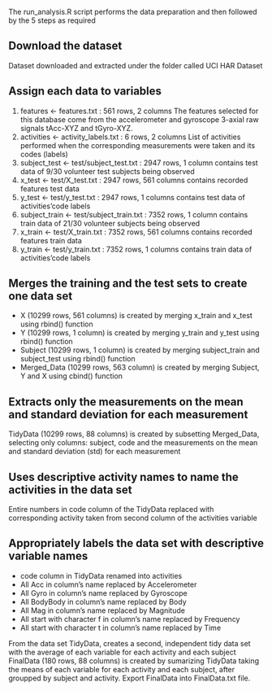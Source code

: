 The run_analysis.R script performs the data preparation and then followed by the 5 steps as required
## Download the dataset
Dataset downloaded and extracted under the folder called UCI HAR Dataset

## Assign each data to variables
1. features <- features.txt : 561 rows, 2 columns 
The features selected for this database come from the accelerometer and gyroscope 3-axial raw signals tAcc-XYZ and tGyro-XYZ.
2. activities <- activity_labels.txt : 6 rows, 2 columns 
List of activities performed when the corresponding measurements were taken and its codes (labels)
3. subject_test <- test/subject_test.txt : 2947 rows, 1 column 
contains test data of 9/30 volunteer test subjects being observed
4. x_test <- test/X_test.txt : 2947 rows, 561 columns 
contains recorded features test data
5. y_test <- test/y_test.txt : 2947 rows, 1 columns 
contains test data of activities’code labels
6. subject_train <- test/subject_train.txt : 7352 rows, 1 column 
contains train data of 21/30 volunteer subjects being observed
7. x_train <- test/X_train.txt : 7352 rows, 561 columns 
contains recorded features train data
8. y_train <- test/y_train.txt : 7352 rows, 1 columns 
contains train data of activities’code labels

## Merges the training and the test sets to create one data set
- X (10299 rows, 561 columns) is created by merging x_train and x_test using rbind() function
- Y (10299 rows, 1 column) is created by merging y_train and y_test using rbind() function
- Subject (10299 rows, 1 column) is created by merging subject_train and subject_test using rbind() function
- Merged_Data (10299 rows, 563 column) is created by merging Subject, Y and X using cbind() function

## Extracts only the measurements on the mean and standard deviation for each measurement
TidyData (10299 rows, 88 columns) is created by subsetting Merged_Data, selecting only columns: subject, code and the measurements on the mean and standard deviation (std) for each measurement

## Uses descriptive activity names to name the activities in the data set
Entire numbers in code column of the TidyData replaced with corresponding activity taken from second column of the activities variable

## Appropriately labels the data set with descriptive variable names
- code column in TidyData renamed into activities
- All Acc in column’s name replaced by Accelerometer
- All Gyro in column’s name replaced by Gyroscope
- All BodyBody in column’s name replaced by Body
- All Mag in column’s name replaced by Magnitude
- All start with character f in column’s name replaced by Frequency
- All start with character t in column’s name replaced by Time

From the data set TidyData, creates a second, independent tidy data set with the average of each variable for each activity and each subject
FinalData (180 rows, 88 columns) is created by sumarizing TidyData taking the means of each variable for each activity and each subject, after groupped by subject and activity.
Export FinalData into FinalData.txt file.
